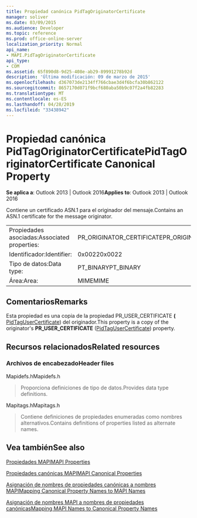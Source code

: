 ```yaml
---
title: Propiedad canónica PidTagOriginatorCertificate
manager: soliver
ms.date: 03/09/2015
ms.audience: Developer
ms.topic: reference
ms.prod: office-online-server
localization_priority: Normal
api_name:
- MAPI.PidTagOriginatorCertificate
api_type:
- COM
ms.assetid: 65f890d8-9d25-408e-ab29-89991278b92d
description: 'Última modificación: 09 de marzo de 2015'
ms.openlocfilehash: d367073de2134ff766cbae3d4f6bcfa30b862122
ms.sourcegitcommit: 8657170d071f9bcf680aba50b9c07f2a4fb82283
ms.translationtype: MT
ms.contentlocale: es-ES
ms.lasthandoff: 04/28/2019
ms.locfileid: "33438942"
---
```

# <a name="pidtagoriginatorcertificate-canonical-property"></a><span data-ttu-id="0748b-103">Propiedad canónica PidTagOriginatorCertificate</span><span class="sxs-lookup"><span data-stu-id="0748b-103">PidTagOriginatorCertificate Canonical Property</span></span>

  
  
<span data-ttu-id="0748b-104">**Se aplica a**: Outlook 2013 | Outlook 2016</span><span class="sxs-lookup"><span data-stu-id="0748b-104">**Applies to**: Outlook 2013 | Outlook 2016</span></span> 
  
<span data-ttu-id="0748b-105">Contiene un certificado ASN.1 para el originador del mensaje.</span><span class="sxs-lookup"><span data-stu-id="0748b-105">Contains an ASN.1 certificate for the message originator.</span></span>
  
|||
|:-----|:-----|
|<span data-ttu-id="0748b-106">Propiedades asociadas:</span><span class="sxs-lookup"><span data-stu-id="0748b-106">Associated properties:</span></span>  <br/> |<span data-ttu-id="0748b-107">PR_ORIGINATOR_CERTIFICATE</span><span class="sxs-lookup"><span data-stu-id="0748b-107">PR_ORIGINATOR_CERTIFICATE</span></span>  <br/> |
|<span data-ttu-id="0748b-108">Identificador:</span><span class="sxs-lookup"><span data-stu-id="0748b-108">Identifier:</span></span>  <br/> |<span data-ttu-id="0748b-109">0x0022</span><span class="sxs-lookup"><span data-stu-id="0748b-109">0x0022</span></span>  <br/> |
|<span data-ttu-id="0748b-110">Tipo de datos:</span><span class="sxs-lookup"><span data-stu-id="0748b-110">Data type:</span></span>  <br/> |<span data-ttu-id="0748b-111">PT_BINARY</span><span class="sxs-lookup"><span data-stu-id="0748b-111">PT_BINARY</span></span>  <br/> |
|<span data-ttu-id="0748b-112">Área:</span><span class="sxs-lookup"><span data-stu-id="0748b-112">Area:</span></span>  <br/> |<span data-ttu-id="0748b-113">MIME</span><span class="sxs-lookup"><span data-stu-id="0748b-113">MIME</span></span>  <br/> |
   
## <a name="remarks"></a><span data-ttu-id="0748b-114">Comentarios</span><span class="sxs-lookup"><span data-stu-id="0748b-114">Remarks</span></span>

<span data-ttu-id="0748b-115">Esta propiedad es una copia de la propiedad PR_USER_CERTIFICATE **(** [PidTagUserCertificate](pidtagusercertificate-canonical-property.md)) del originador.</span><span class="sxs-lookup"><span data-stu-id="0748b-115">This property is a copy of the originator's **PR_USER_CERTIFICATE** ([PidTagUserCertificate](pidtagusercertificate-canonical-property.md)) property.</span></span>
  
## <a name="related-resources"></a><span data-ttu-id="0748b-116">Recursos relacionados</span><span class="sxs-lookup"><span data-stu-id="0748b-116">Related resources</span></span>

### <a name="header-files"></a><span data-ttu-id="0748b-117">Archivos de encabezado</span><span class="sxs-lookup"><span data-stu-id="0748b-117">Header files</span></span>

<span data-ttu-id="0748b-118">Mapidefs.h</span><span class="sxs-lookup"><span data-stu-id="0748b-118">Mapidefs.h</span></span>
  
> <span data-ttu-id="0748b-119">Proporciona definiciones de tipo de datos.</span><span class="sxs-lookup"><span data-stu-id="0748b-119">Provides data type definitions.</span></span>
    
<span data-ttu-id="0748b-120">Mapitags.h</span><span class="sxs-lookup"><span data-stu-id="0748b-120">Mapitags.h</span></span>
  
> <span data-ttu-id="0748b-121">Contiene definiciones de propiedades enumeradas como nombres alternativos.</span><span class="sxs-lookup"><span data-stu-id="0748b-121">Contains definitions of properties listed as alternate names.</span></span>
    
## <a name="see-also"></a><span data-ttu-id="0748b-122">Vea también</span><span class="sxs-lookup"><span data-stu-id="0748b-122">See also</span></span>



[<span data-ttu-id="0748b-123">Propiedades MAPI</span><span class="sxs-lookup"><span data-stu-id="0748b-123">MAPI Properties</span></span>](mapi-properties.md)
  
[<span data-ttu-id="0748b-124">Propiedades canónicas MAPI</span><span class="sxs-lookup"><span data-stu-id="0748b-124">MAPI Canonical Properties</span></span>](mapi-canonical-properties.md)
  
[<span data-ttu-id="0748b-125">Asignación de nombres de propiedades canónicas a nombres MAPI</span><span class="sxs-lookup"><span data-stu-id="0748b-125">Mapping Canonical Property Names to MAPI Names</span></span>](mapping-canonical-property-names-to-mapi-names.md)
  
[<span data-ttu-id="0748b-126">Asignación de nombres MAPI a nombres de propiedades canónicas</span><span class="sxs-lookup"><span data-stu-id="0748b-126">Mapping MAPI Names to Canonical Property Names</span></span>](mapping-mapi-names-to-canonical-property-names.md)

